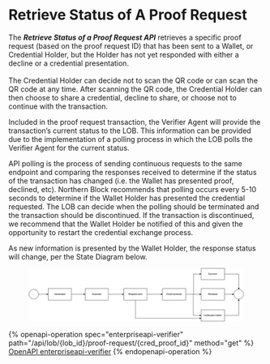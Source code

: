 # Retrieve Status of A Proof Request

The _**Retrieve Status of a Proof Request API**_ retrieves a specific proof request (based on the proof request ID) that has been sent to a Wallet, or Credential Holder, but the Holder has not yet responded with either a decline or a credential presentation.\
\
The Credential Holder can decide not to scan the QR code or can scan the QR code at any time. After scanning the QR code, the Credential Holder can then choose to share a credential, decline to share, or choose not to continue with the transaction.

Included in the proof request transaction, the Verifier Agent will provide the transaction’s current status to the LOB. This information can be provided due to the implementation of a polling process in which the LOB polls the Verifier Agent for the current status.

API polling is the process of sending continuous requests to the same endpoint and comparing the responses received to determine if the status of the transaction has changed (i.e. the Wallet has presented proof, declined, etc). Northern Block recommends that polling occurs every 5-10 seconds to determine if the Wallet Holder has presented the credential requested. The LOB can decide when the polling should be terminated and the transaction should be discontinued. If the transaction is discontinued, we recommend that the Wallet Holder be notified of this and given the opportunity to restart the credential exchange process.

As new information is presented by the Wallet Holder, the response status will change, per the State Diagram below.



<figure><img src="../../.gitbook/assets/proof-state-diagram.png" alt=""><figcaption></figcaption></figure>

{% openapi-operation spec="enterpriseapi-verifier" path="/api/lob/{lob_id}/proof-request/{cred_proof_id}" method="get" %}
[OpenAPI enterpriseapi-verifier](https://gitbook-x-prod-openapi.4401d86825a13bf607936cc3a9f3897a.r2.cloudflarestorage.com/raw/331b7c3100ddd55448b1badaba450b08f53a172d4f1d9ebc1b13438fec9fe950.txt?X-Amz-Algorithm=AWS4-HMAC-SHA256&X-Amz-Content-Sha256=UNSIGNED-PAYLOAD&X-Amz-Credential=dce48141f43c0191a2ad043a6888781c%2F20250703%2Fauto%2Fs3%2Faws4_request&X-Amz-Date=20250703T134428Z&X-Amz-Expires=172800&X-Amz-Signature=b8f46165757a3d4a2addfbe635a680bbf3ac50ab77c82bff9989b6d0937ba77f&X-Amz-SignedHeaders=host&x-amz-checksum-mode=ENABLED&x-id=GetObject)
{% endopenapi-operation %}

